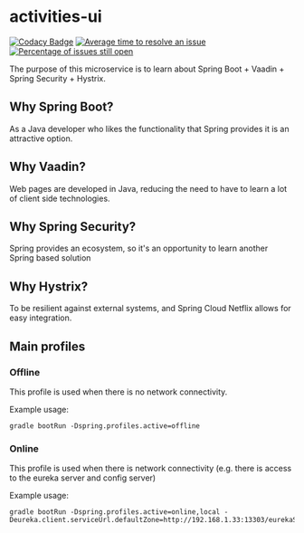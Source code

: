 # activities-ui

[![Codacy Badge](https://api.codacy.com/project/badge/Grade/b577171d4ff34477a272dd5012c61304)](https://www.codacy.com/app/mahanhz/activities-ui-app?utm_source=github.com&amp;utm_medium=referral&amp;utm_content=mahanhz/activities-ui-app&amp;utm_campaign=Badge_Grade)
[![Average time to resolve an issue](http://isitmaintained.com/badge/resolution/mahanhz/activities-ui-app.svg)](http://isitmaintained.com/project/mahanhz/activities-ui-app "Average time to resolve an issue")
[![Percentage of issues still open](http://isitmaintained.com/badge/open/mahanhz/activities-ui-app.svg)](http://isitmaintained.com/project/mahanhz/activities-ui-app "Percentage of issues still open")

The purpose of this microservice is to learn about Spring Boot + Vaadin + Spring Security + Hystrix.

## Why Spring Boot?
As a Java developer who likes the functionality that Spring provides it is an attractive option.

## Why Vaadin?
Web pages are developed in Java, reducing the need to have to learn a lot of client side technologies.

## Why Spring Security?
Spring provides an ecosystem, so it's an opportunity to learn another Spring based solution

## Why Hystrix?
To be resilient against external systems, and Spring Cloud Netflix allows for easy integration.

## Main profiles

### Offline
This profile is used when there is no network connectivity.

Example usage: 
```
gradle bootRun -Dspring.profiles.active=offline
```

### Online
This profile is used when there is network connectivity (e.g. there is access to the eureka server and config server)

Example usage:
```
gradle bootRun -Dspring.profiles.active=online,local -Deureka.client.serviceUrl.defaultZone=http://192.168.1.33:13303/eurekaServer/eureka/,http://192.168.1.34:13303/eurekaServer/eureka/
```
